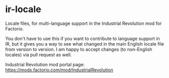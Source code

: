 # ir-locale
Locale files, for multi-language support in the Industrial Revolution mod for Factorio.

You don't have to use this if you want to contribute to language support in IR, but it gives you a way to see what changed in the main English locale file from version to version. I am happy to accept changes (to non-English locales) via pull request as well.

Industrial Revolution mod portal page: https://mods.factorio.com/mod/IndustrialRevolution
